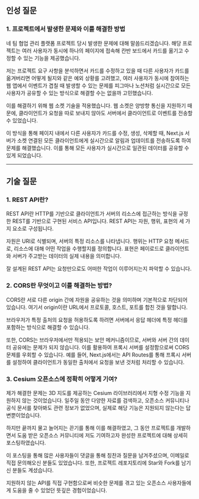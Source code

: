 ## 인성 질문

### 1. 프로젝트에서 발생한 문제와 이를 해결한 방법

네 팀 협업 관리 플랫폼 프로젝트 당시 발생한 문제에 대해 말씀드리겠습니다.
해당 프로젝트는 여러 사용자가 동시에 하나의 페이지에 접속해 칸반 보드에서 카드를 옮기고 수정할 수 있는 기능을 제공했습니다.

저는 프로젝트 요구 사항을 분석하면서 카드를 수정하고 있을 때 다른 사용자가 카드를 옮겨버리면 어떻게 될지와 같은 예외 상황를 고려했고,
여러 사용자가 동시에 참여하는 웹 앱에서 이벤트가 겹칠 때 발생할 수 있는 문제를 피그마나 노션처럼 실시간으로 모든 사용자가 공유할 수 있는 방식으로 해결할 수는 없을까 고민했습니다.

이를 해결하기 위해 웹 소켓 기술을 적용했습니다.
웹 소켓은 양방향 통신을 지원하기 때문에, 클라이언트가 요청을 따로 보내지 않아도 서버에서 클라이언트로 이벤트를 전송할 수 있었습니다.

이 방식을 통해 페이지 내에서 다른 사용자가 카드를 수정, 생성, 삭제할 때,
Next.js 서버가 소켓 연결된 모든 클라이언트에게 실시간으로 알림과 업데이트를 전송하도록 하여 문제를 해결했습니다.
이를 통해 모든 사용자가 실시간으로 일관된 데이터를 공유할 수 있게 되었습니다.

---

## 기술 질문

### 1. REST API란?

REST API란 HTTP를 기반으로 클라이언트가 서버의 리소스에 접근하는 방식을 규정한 REST를 기반으로 구현된 서비스 API입니다.
REST API는 자원, 행위, 표현의 세 가지 요소로 구성됩니다.

자원은 URI로 식별되며, 서버의 특정 리소스를 나타냅니다.
행위는 HTTP 요청 메서드로, 리소스에 대해 어떤 작업을 수행할지를 정의합니다.
표현은 페이로드로 클라이언트와 서버가 주고받는 데이터의 실제 내용을 의미합니다.

잘 설계된 REST API는 요청만으로도 어떠한 작업이 이루어지는지 파악할 수 있습니다.

### 2. CORS란 무엇이고 이를 해결하는 방법?

CORS란 서로 다른 origin 간에 자원을 공유하는 것을 의미하며 기본적으로 차단되어 있습니다.
여기서 origin이란 URL에서 프로토콜, 호스트, 포트를 합친 것을 말합니다.

브라우저가 특정 출처의 요청을 허용하도록 하려면 서버에서 응답 헤더에 특정 헤더를 포함하는 방식으로 해결할 수 있습니다.

또한, CORS는 브라우저에서만 적용되는 보안 메커니즘이므로, 서버와 서버 간의 데이터 공유에는 문제가 되지 않습니다.
이를 활용하여 프록시 서버를 설정함으로써 CORS 문제를 우회할 수 있습니다.
예를 들어, Next.js에서는 API Routes를 통해 프록시 서버를 설정하여 클라이언트가 동일한 출처에서 요청을 보낸 것처럼 처리할 수 있습니다.

### 3. Cesium 오픈소스에 정확히 어떻게 기여?

제가 해결한 문제는 3D 지도를 제공하는 Cesium 라이브러리에서 지형 수정 기능을 지원하지 않는 것이었습니다.
일주일 동안 다양한 자료를 검색하고, 오픈소스 커뮤니티나 공식 문서를 찾아봐도 관련 정보가 없었으며, 실제로 해당 기능은 지원되지 않는다는 답변뿐이었습니다.

하지만 끝까지 물고 늘어지는 끈기를 통해 이를 해결하였고,
그 동안 프로젝트를 개발하면서 도움 받은 오픈소스 커뮤니티에 저도 기여하고자 완성한 프로젝트에 대해 상세히 포스팅하였습니다.

이 포스팅을 통해 많은 사용자들이 댓글을 통해 칭찬과 질문을 남겨주셨으며, 이메일로 직접 문의해오신 분들도 있었습니다.
또한, 프로젝트 레포지토리에 Star와 Fork를 남기신 분들도 계셨습니다.

지원하지 않는 API를 직접 구현함으로써 비슷한 문제를 겪고 있는 오픈소스 사용자들에게 도움을 줄 수 있었던 뜻깊은 경험이었습니다.
